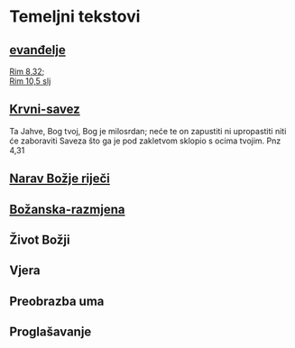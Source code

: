 # Temeljni tekstovi
<!-- ❗-->


## [evanđelje](002-Što-je-evanđelje.md) 
[Rim 8,32](../3.Biblijski%20tekstovi/Rim%208,32.md);  
[Rim 10,5 slj ](../3.Biblijski%20tekstovi/Rim%2010,5.md)

## [Krvni-savez](010-Krvni-savez.md) 
<!-- ❗
[Križ Kristov - za svakidašnje razmatranje](obsidian://open?vault=GitHubObsidianVault&file=3.%F0%9F%A5%98inkubator%2F%F0%9F%93%8C%F0%9F%94%81%F0%9F%8D%83%E2%9C%8FKri%C5%BE%20Kristov%20-%20za%20svakida%C5%A1nje%20razmatranje) - drugi vault za razmatranje
-->

Ta  Jahve, Bog tvoj, Bog je milosrdan; neće te on zapustiti ni upropastiti  niti će zaboraviti Saveza što ga je pod zakletvom sklopio s ocima  tvojim. Pnz 4,31


## [Narav Božje riječi](030-Narav-Božje-riječi.md)

## [Božanska-razmjena](020-Božanska-razmjena.md)

## Život Božji

## Vjera

## Preobrazba uma

## Proglašavanje


